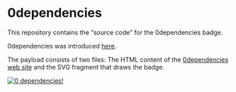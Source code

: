 # 0dependencies

This repository contains the “source code” for the 0dependencies badge.

0dependencies was introduced [here](https://www.tbray.org/ongoing/When/202x/2024/09/04/0dependencies).

The payload consists of two files: The HTML content of the [0dependencies web site](https://0dependencies.dev)
and the SVG fragment that draws the badge.

[![0 dependencies!](https://0dependencies.dev/0dependencies.svg)](https://0dependencies.dev)

